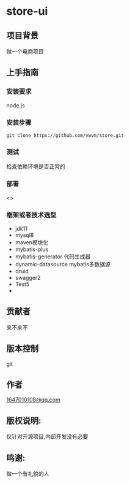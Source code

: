 # store-ui
## 项目背景
做一个电商项目

## 上手指南
### 安装要求
node.js
### 安装步骤
```
git clone https://github.com/vwvm/store.git

```
### 测试
检查依赖环境是否正常的

### 部署
<>


### 框架或者技术选型
- jdk11
- mysql8
- maven模块化
- mybatis-plus
- mybatis-generator 代码生成器
- dynamic-datasource mybatis多数据源
- druid
- swagger2
- Test5
-

## 贡献者
来不来不

## 版本控制
git


## 作者
1647010108@qq.com

## 版权说明:
仅针对开源项目,内部开发没有必要

## 鸣谢:
做一个有礼貌的人






